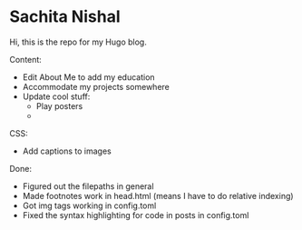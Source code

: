 # Sachita Nishal

Hi, this is the repo for my Hugo blog. 

Content:

- Edit About Me to add my education
- Accommodate my projects somewhere
- Update cool stuff:
    + Play posters
    + 

CSS:

- Add captions to images

Done:

- Figured out the filepaths in general
- Made footnotes work in head.html (means I have to do relative indexing)
- Got img tags working in config.toml
- Fixed the syntax highlighting for code in posts in config.toml
